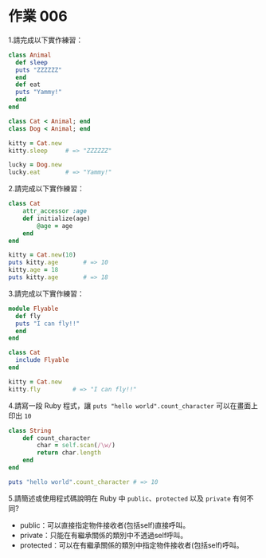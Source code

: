 # 作業 006

1.請完成以下實作練習：

```ruby
class Animal
  def sleep
  puts "ZZZZZZ"
  end
  def eat
  puts "Yammy!"
  end
end

class Cat < Animal; end
class Dog < Animal; end

kitty = Cat.new
kitty.sleep     # => "ZZZZZZ"

lucky = Dog.new
lucky.eat       # => "Yammy!"
```

2.請完成以下實作練習：

```ruby
class Cat
	attr_accessor :age 
	def initialize(age)
		@age = age
	end
end

kitty = Cat.new(10)
puts kitty.age       # => 10
kitty.age = 18
puts kitty.age       # => 18
```

3.請完成以下實作練習：

```ruby
module Flyable
  def fly
  puts "I can fly!!"
  end
end

class Cat
  include Flyable
end

kitty = Cat.new
kitty.fly         # => "I can fly!!"
```

4.請寫一段 Ruby 程式，讓 `puts "hello world".count_character` 可以在畫面上印出 `10`

```ruby
class String
	def count_character
		char = self.scan(/\w/)
		return char.length
	end
end

puts "hello world".count_character # => 10		
```

5.請簡述或使用程式碼說明在 Ruby 中 `public`、`protected` 以及 `private` 有何不同?

* public：可以直接指定物件接收者(包括self)直接呼叫。
* private：只能在有繼承關係的類別中不透過self呼叫。
* protected：可以在有繼承關係的類別中指定物件接收者(包括self)呼叫。